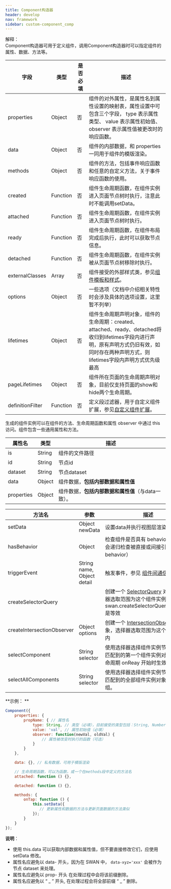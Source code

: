 ```yaml
---
title: Component构造器
header: develop
nav: framework
sidebar: custom-component_comp
---
```



<div class="notice">解释： </div>
Component构造器可用于定义组件，调用Component构造器时可以指定组件的属性、数据、方法等。

|字段|类型|是否必填|描述|
|--|--|--|--|
|properties|Object|否|组件的对外属性，是属性名到属性设置的映射表，属性设置中可包含三个字段， type 表示属性类型、 value 表示属性初始值、 observer 表示属性值被更改时的响应函数。|
|data|Object|否|组件的内部数据，和 properties 一同用于组件的模版渲染。|
|methods|Object|否|组件的方法，包括事件响应函数和任意的自定义方法，关于事件响应函数的使用。|
|created|Function|否|组件生命周期函数，在组件实例进入页面节点树时执行，注意此时不能调用setData。|
|attached|Function|否|组件生命周期函数，在组件实例进入页面节点树时执行。|
|ready|Function|否|组件生命周期函数，在组件布局完成后执行，此时可以获取节点信息。|
|detached|Function|否|组件生命周期函数，在组件实例被从页面节点树移除时执行。|
|externalClasses|Array|否|组件接受的外部样式类，参见<a href="https://smartprogram.baidu.com/docs/develop/framework/custom-component_temp/">组件模板和样式</a>。|
|options|Object|否|一些选项（文档中介绍相关特性时会涉及具体的选项设置，这里暂不列举）|
|lifetimes|Object|否|组件生命周期声明对象，组件的生命周期：created、attached、ready、detached将收归到lifetimes字段内进行声明，原有声明方式仍旧有效，如同时存在两种声明方式，则lifetimes字段内声明方式优先级最高|
|pageLifetimes|Object|否|组件所在页面的生命周期声明对象，目前仅支持页面的show和hide两个生命周期。|
|definitionFilter|Function|否|定义段过滤器，用于自定义组件扩展，参见<a href="http://smartprogram.baidu.com/docs/develop/framework/custom-component_extend/">自定义组件扩展</a>。|

生成的组件实例可以在组件的方法、生命周期函数和属性 observer 中通过 this 访问。组件包含一些通用属性和方法。

|属性名|类型|描述|
|--|--|--|
|is|String|组件的文件路径|
|id|String|节点id|
|dataset|String|节点dataset|
|data|Object|组件数据，**包括内部数据和属性值**|
|properties|Object|组件数据，**包括内部数据和属性值**（与data一致）。|

|方法名|参数|描述|
|--|--|--|
|setData|Object newData|设置data并执行视图层渲染|
|hasBehavior|Object|检查组件是否具有 behavior （检查时会递归检查被直接或间接引入的所有behavior）|
|triggerEvent|String name, Object detail|触发事件，参见 [组件间通信与事件](http://smartprogram.baidu.com/docs/develop/framework/custom-component_cont/)|
|createSelectorQuery||创建一个 <a href="https://smartprogram.baidu.com/docs/develop/api/show_query/#selectorQuery/">SelectorQuery</a> 对象，选择器选取范围为这个组件实例内, 与 swan.createSelectorQuery().in(this) 是等效|
|createIntersectionObserver|Object options|创建一个 <a href="https://smartprogram.baidu.com/docs/develop/api/show_query/#IntersectionObserver/">IntersectionObserver</a> 对象，选择器选取范围为这个组件实例内|
|selectComponent|String selector|使用选择器选择组件实例节点，返回匹配到的第一个组件实例对象，在生命周期 onReay 开始时生效。|
|selectAllComponents|String selector|使用选择器选择组件实例节点，返回匹配到的全部组件实例对象组成的数组。|

**示例： **

```js
Component({
    properties: {
        propName: { // 属性名
            type: String, // 类型（必填），目前接受的类型包括：String, Number, Boolean, Object, Array, null（表示任意类型）
            value: 'val', // 属性初始值（必填）
            observer: function(newVal, oldVal) {
                // 属性被改变时执行的函数（可选）
            }
        }
    },

    data: {}, // 私有数据，可用于模版渲染

    // 生命周期函数，可以为函数，或一个在methods段中定义的方法名
    attached: function () {},

    detached: function () {},

    methods: {
        onTap: function () {
            this.setData({
               // 更新属性和数据的方法与更新页面数据的方法类似
            });
        }
    }
});

```

**说明**：
- 使用 this.data 可以获取内部数据和属性值，但不要直接修改它们，应使用 setData 修改。
- 属性名应避免以 data- 开头，因为在 SWAN 中， `data-xyz='xxx'` 会被作为节点 dataset 来处理。
- 属性名应避免以 prop- 开头 在处理过程中会将该前缀删除。
- 属性名应避免以 “ _ ” 开头, 在处理过程会将全部前缀 “ _ ” 删除。
